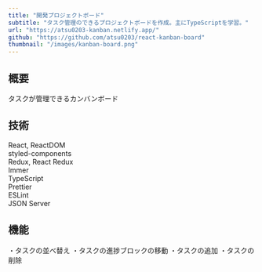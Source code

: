 ```yaml
---
title: "開発プロジェクトボード"
subtitle: "タスク管理のできるプロジェクトボードを作成。主にTypeScriptを学習。"
url: "https://atsu0203-kanban.netlify.app/"
github: "https://github.com/atsu0203/react-kanban-board"
thumbnail: "/images/kanban-board.png"
---
```

## 概要
タスクが管理できるカンバンボード  

## 技術
React, ReactDOM  
styled-components  
Redux, React Redux  
Immer  
TypeScript  
Prettier  
ESLint  
JSON Server  

## 機能

・タスクの並べ替え
・タスクの進捗ブロックの移動
・タスクの追加
・タスクの削除